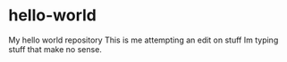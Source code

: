 # hello-world
My hello world repository
This is me attempting an edit on stuff
Im typing stuff that make no sense.
